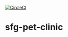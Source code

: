 [![CircleCI](https://circleci.com/gh/rmonje/sfg-pet-clinic.svg?style=svg)](https://circleci.com/gh/rmonje/sfg-pet-clinic)
# sfg-pet-clinic
